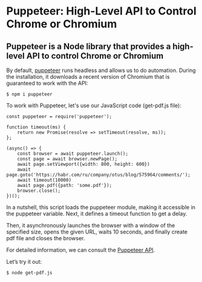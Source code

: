 # Puppeteer: High-Level API to Control Chrome or Chromium



## Puppeteer is a Node library that provides a high-level API to control Chrome or Chromium

By default, [puppeteer](https://github.com/puppeteer/puppeteer) runs headless and allows us to do automation. During the installation, it downloads a recent version of Chromium that is guaranteed to work with the API:

```
$ npm i puppeteer
```

To work with Puppeteer, let's use our JavaScript code (get-pdf.js file):

```
const puppeteer = require('puppeteer');

function timeout(ms) {
    return new Promise(resolve => setTimeout(resolve, ms));
};

(async() => {
    const browser = await puppeteer.launch();
    const page = await browser.newPage();
    await page.setViewport({width: 800, height: 600})
    await page.goto('https://habr.com/ru/company/otus/blog/575964/comments/');
    await timeout(10000)
    await page.pdf({path: 'some.pdf'});
    browser.close();
})();
```

In a nutshell, this script loads the puppeteer module, making it accessible in the puppeteer variable. Next, it defines a timeout function to get a delay.

Then, it asynchronously launches the browser with a window of the specified size, opens the given URL, waits 10 seconds, and finally create pdf file and closes the browser.

For detailed information, we can consult the [Puppeteer API](https://github.com/puppeteer/puppeteer/blob/main/docs/api.md).

Let’s try it out:

```
$ node get-pdf.js
```
